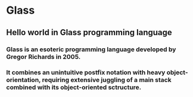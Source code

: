 # Glass
## Hello world in Glass programming language

### Glass is an esoteric programming language developed by Gregor Richards in 2005.

### It combines an unintuitive postfix notation with heavy object-orientation, requiring extensive juggling of a main stack combined with its object-oriented sctructure.